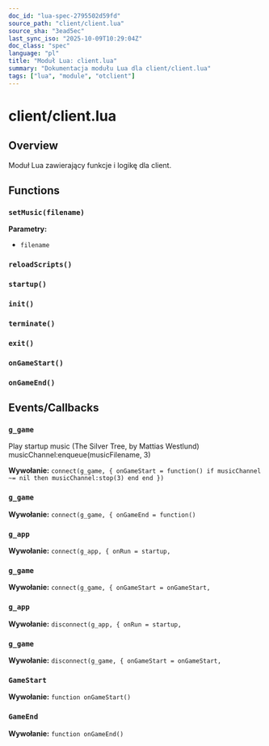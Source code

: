```yaml
---
doc_id: "lua-spec-2795502d59fd"
source_path: "client/client.lua"
source_sha: "3ead5ec"
last_sync_iso: "2025-10-09T10:29:04Z"
doc_class: "spec"
language: "pl"
title: "Moduł Lua: client.lua"
summary: "Dokumentacja modułu Lua dla client/client.lua"
tags: ["lua", "module", "otclient"]
---
```


# client/client.lua

## Overview

Moduł Lua zawierający funkcje i logikę dla client.

## Functions

### `setMusic(filename)`

**Parametry:**

- `filename`

### `reloadScripts()`

### `startup()`

### `init()`

### `terminate()`

### `exit()`

### `onGameStart()`

### `onGameEnd()`

## Events/Callbacks

### `g_game`

Play startup music (The Silver Tree, by Mattias Westlund) musicChannel:enqueue(musicFilename, 3)

**Wywołanie:** `connect(g_game, { onGameStart = function() if musicChannel ~= nil then musicChannel:stop(3) end end })`

### `g_game`

**Wywołanie:** `connect(g_game, { onGameEnd = function()`

### `g_app`

**Wywołanie:** `connect(g_app, { onRun = startup,`

### `g_game`

**Wywołanie:** `connect(g_game, { onGameStart = onGameStart,`

### `g_app`

**Wywołanie:** `disconnect(g_app, { onRun = startup,`

### `g_game`

**Wywołanie:** `disconnect(g_game, { onGameStart = onGameStart,`

### `GameStart`

**Wywołanie:** `function onGameStart()`

### `GameEnd`

**Wywołanie:** `function onGameEnd()`
